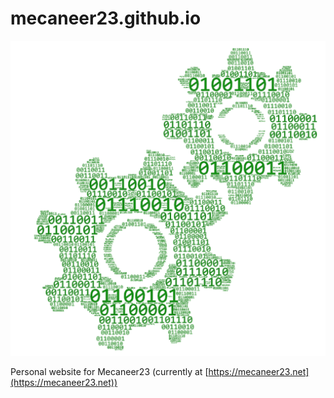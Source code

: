# mecaneer23.github.io

[![GitHub](resources/gearsNoBackground.png)](https://mecaneer23.github.io)

Personal website for Mecaneer23 (currently at [https://mecaneer23.net](https://mecaneer23.net))
